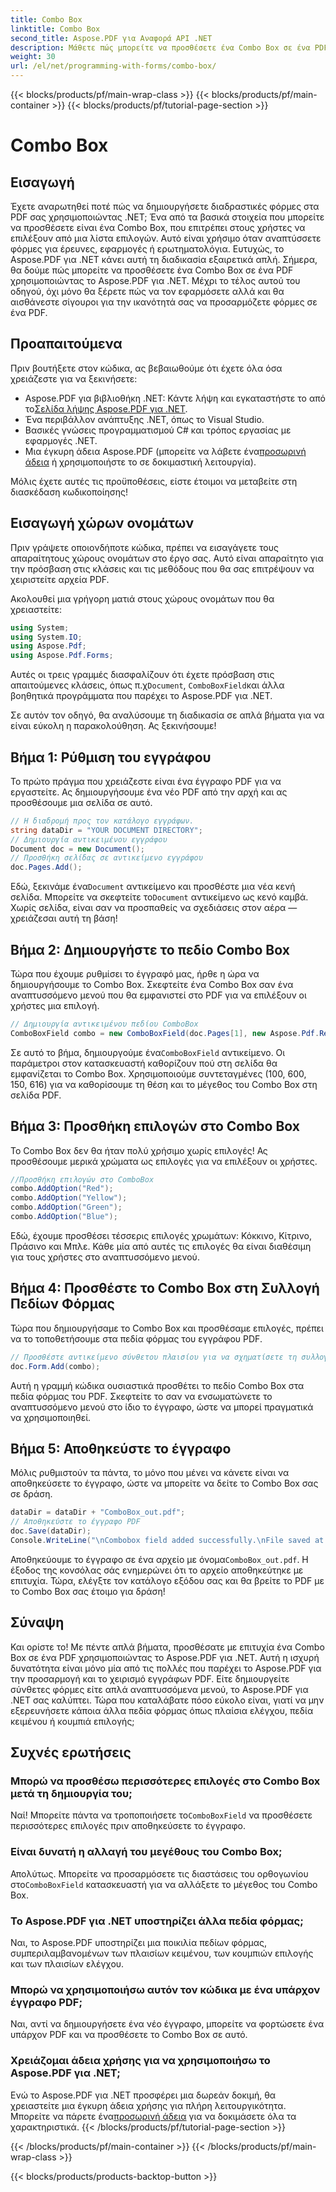 ```yaml
---
title: Combo Box
linktitle: Combo Box
second_title: Aspose.PDF για Αναφορά API .NET
description: Μάθετε πώς μπορείτε να προσθέσετε ένα Combo Box σε ένα PDF χρησιμοποιώντας το Aspose.PDF για .NET. Ακολουθήστε τον βήμα προς βήμα οδηγό μας για να δημιουργήσετε εύκολα διαδραστικές φόρμες PDF.
weight: 30
url: /el/net/programming-with-forms/combo-box/
---
```


{{< blocks/products/pf/main-wrap-class >}}
{{< blocks/products/pf/main-container >}}
{{< blocks/products/pf/tutorial-page-section >}}

# Combo Box

## Εισαγωγή

Έχετε αναρωτηθεί ποτέ πώς να δημιουργήσετε διαδραστικές φόρμες στα PDF σας χρησιμοποιώντας .NET; Ένα από τα βασικά στοιχεία που μπορείτε να προσθέσετε είναι ένα Combo Box, που επιτρέπει στους χρήστες να επιλέξουν από μια λίστα επιλογών. Αυτό είναι χρήσιμο όταν αναπτύσσετε φόρμες για έρευνες, εφαρμογές ή ερωτηματολόγια. Ευτυχώς, το Aspose.PDF για .NET κάνει αυτή τη διαδικασία εξαιρετικά απλή. Σήμερα, θα δούμε πώς μπορείτε να προσθέσετε ένα Combo Box σε ένα PDF χρησιμοποιώντας το Aspose.PDF για .NET. Μέχρι το τέλος αυτού του οδηγού, όχι μόνο θα ξέρετε πώς να τον εφαρμόσετε αλλά και θα αισθάνεστε σίγουροι για την ικανότητά σας να προσαρμόζετε φόρμες σε ένα PDF.

## Προαπαιτούμενα

Πριν βουτήξετε στον κώδικα, ας βεβαιωθούμε ότι έχετε όλα όσα χρειάζεστε για να ξεκινήσετε:

- Aspose.PDF για βιβλιοθήκη .NET: Κάντε λήψη και εγκαταστήστε το από το[Σελίδα λήψης Aspose.PDF για .NET](https://releases.aspose.com/pdf/net/).
- Ένα περιβάλλον ανάπτυξης .NET, όπως το Visual Studio.
- Βασικές γνώσεις προγραμματισμού C# και τρόπος εργασίας με εφαρμογές .NET.
-  Μια έγκυρη άδεια Aspose.PDF (μπορείτε να λάβετε ένα[προσωρινή άδεια](https://purchase.aspose.com/temporary-license/) ή χρησιμοποιήστε το σε δοκιμαστική λειτουργία).

Μόλις έχετε αυτές τις προϋποθέσεις, είστε έτοιμοι να μεταβείτε στη διασκέδαση κωδικοποίησης!

## Εισαγωγή χώρων ονομάτων

Πριν γράψετε οποιονδήποτε κώδικα, πρέπει να εισαγάγετε τους απαραίτητους χώρους ονομάτων στο έργο σας. Αυτό είναι απαραίτητο για την πρόσβαση στις κλάσεις και τις μεθόδους που θα σας επιτρέψουν να χειριστείτε αρχεία PDF.

Ακολουθεί μια γρήγορη ματιά στους χώρους ονομάτων που θα χρειαστείτε:

```csharp
using System;
using System.IO;
using Aspose.Pdf;
using Aspose.Pdf.Forms;
```

 Αυτές οι τρεις γραμμές διασφαλίζουν ότι έχετε πρόσβαση στις απαιτούμενες κλάσεις, όπως π.χ`Document`, `ComboBoxField`και άλλα βοηθητικά προγράμματα που παρέχει το Aspose.PDF για .NET.

Σε αυτόν τον οδηγό, θα αναλύσουμε τη διαδικασία σε απλά βήματα για να είναι εύκολη η παρακολούθηση. Ας ξεκινήσουμε!

## Βήμα 1: Ρύθμιση του εγγράφου

Το πρώτο πράγμα που χρειάζεστε είναι ένα έγγραφο PDF για να εργαστείτε. Ας δημιουργήσουμε ένα νέο PDF από την αρχή και ας προσθέσουμε μια σελίδα σε αυτό.

```csharp
// Η διαδρομή προς τον κατάλογο εγγράφων.
string dataDir = "YOUR DOCUMENT DIRECTORY";
// Δημιουργία αντικειμένου εγγράφου
Document doc = new Document();
// Προσθήκη σελίδας σε αντικείμενο εγγράφου
doc.Pages.Add();
```

 Εδώ, ξεκινάμε ένα`Document` αντικείμενο και προσθέστε μια νέα κενή σελίδα. Μπορείτε να σκεφτείτε το`Document` αντικείμενο ως κενό καμβά. Χωρίς σελίδα, είναι σαν να προσπαθείς να σχεδιάσεις στον αέρα — χρειάζεσαι αυτή τη βάση!

## Βήμα 2: Δημιουργήστε το πεδίο Combo Box

Τώρα που έχουμε ρυθμίσει το έγγραφό μας, ήρθε η ώρα να δημιουργήσουμε το Combo Box. Σκεφτείτε ένα Combo Box σαν ένα αναπτυσσόμενο μενού που θα εμφανιστεί στο PDF για να επιλέξουν οι χρήστες μια επιλογή.

```csharp
// Δημιουργία αντικειμένου πεδίου ComboBox
ComboBoxField combo = new ComboBoxField(doc.Pages[1], new Aspose.Pdf.Rectangle(100, 600, 150, 616));
```

 Σε αυτό το βήμα, δημιουργούμε ένα`ComboBoxField` αντικείμενο. Οι παράμετροι στον κατασκευαστή καθορίζουν πού στη σελίδα θα εμφανίζεται το Combo Box. Χρησιμοποιούμε συντεταγμένες (100, 600, 150, 616) για να καθορίσουμε τη θέση και το μέγεθος του Combo Box στη σελίδα PDF.

## Βήμα 3: Προσθήκη επιλογών στο Combo Box

Το Combo Box δεν θα ήταν πολύ χρήσιμο χωρίς επιλογές! Ας προσθέσουμε μερικά χρώματα ως επιλογές για να επιλέξουν οι χρήστες.

```csharp
//Προσθήκη επιλογών στο ComboBox
combo.AddOption("Red");
combo.AddOption("Yellow");
combo.AddOption("Green");
combo.AddOption("Blue");
```

Εδώ, έχουμε προσθέσει τέσσερις επιλογές χρωμάτων: Κόκκινο, Κίτρινο, Πράσινο και Μπλε. Κάθε μία από αυτές τις επιλογές θα είναι διαθέσιμη για τους χρήστες στο αναπτυσσόμενο μενού.

## Βήμα 4: Προσθέστε το Combo Box στη Συλλογή Πεδίων Φόρμας

Τώρα που δημιουργήσαμε το Combo Box και προσθέσαμε επιλογές, πρέπει να το τοποθετήσουμε στα πεδία φόρμας του εγγράφου PDF.

```csharp
// Προσθέστε αντικείμενο σύνθετου πλαισίου για να σχηματίσετε τη συλλογή πεδίων του αντικειμένου εγγράφου
doc.Form.Add(combo);
```

Αυτή η γραμμή κώδικα ουσιαστικά προσθέτει το πεδίο Combo Box στα πεδία φόρμας του PDF. Σκεφτείτε το σαν να ενσωματώνετε το αναπτυσσόμενο μενού στο ίδιο το έγγραφο, ώστε να μπορεί πραγματικά να χρησιμοποιηθεί.

## Βήμα 5: Αποθηκεύστε το έγγραφο

Μόλις ρυθμιστούν τα πάντα, το μόνο που μένει να κάνετε είναι να αποθηκεύσετε το έγγραφο, ώστε να μπορείτε να δείτε το Combo Box σας σε δράση.

```csharp
dataDir = dataDir + "ComboBox_out.pdf";
// Αποθηκεύστε το έγγραφο PDF
doc.Save(dataDir);
Console.WriteLine("\nCombobox field added successfully.\nFile saved at " + dataDir);
```

 Αποθηκεύουμε το έγγραφο σε ένα αρχείο με όνομα`ComboBox_out.pdf`. Η έξοδος της κονσόλας σάς ενημερώνει ότι το αρχείο αποθηκεύτηκε με επιτυχία. Τώρα, ελέγξτε τον κατάλογο εξόδου σας και θα βρείτε το PDF με το Combo Box σας έτοιμο για δράση!

## Σύναψη

Και ορίστε το! Με πέντε απλά βήματα, προσθέσατε με επιτυχία ένα Combo Box σε ένα PDF χρησιμοποιώντας το Aspose.PDF για .NET. Αυτή η ισχυρή δυνατότητα είναι μόνο μία από τις πολλές που παρέχει το Aspose.PDF για την προσαρμογή και το χειρισμό εγγράφων PDF. Είτε δημιουργείτε σύνθετες φόρμες είτε απλά αναπτυσσόμενα μενού, το Aspose.PDF για .NET σας καλύπτει. Τώρα που καταλάβατε πόσο εύκολο είναι, γιατί να μην εξερευνήσετε κάποια άλλα πεδία φόρμας όπως πλαίσια ελέγχου, πεδία κειμένου ή κουμπιά επιλογής;

## Συχνές ερωτήσεις

### Μπορώ να προσθέσω περισσότερες επιλογές στο Combo Box μετά τη δημιουργία του;
 Ναί! Μπορείτε πάντα να τροποποιήσετε το`ComboBoxField` να προσθέσετε περισσότερες επιλογές πριν αποθηκεύσετε το έγγραφο.

### Είναι δυνατή η αλλαγή του μεγέθους του Combo Box;
 Απολύτως. Μπορείτε να προσαρμόσετε τις διαστάσεις του ορθογωνίου στο`ComboBoxField` κατασκευαστή για να αλλάξετε το μέγεθος του Combo Box.

### Το Aspose.PDF για .NET υποστηρίζει άλλα πεδία φόρμας;
Ναι, το Aspose.PDF υποστηρίζει μια ποικιλία πεδίων φόρμας, συμπεριλαμβανομένων των πλαισίων κειμένου, των κουμπιών επιλογής και των πλαισίων ελέγχου.

### Μπορώ να χρησιμοποιήσω αυτόν τον κώδικα με ένα υπάρχον έγγραφο PDF;
Ναι, αντί να δημιουργήσετε ένα νέο έγγραφο, μπορείτε να φορτώσετε ένα υπάρχον PDF και να προσθέσετε το Combo Box σε αυτό.

### Χρειάζομαι άδεια χρήσης για να χρησιμοποιήσω το Aspose.PDF για .NET;
 Ενώ το Aspose.PDF για .NET προσφέρει μια δωρεάν δοκιμή, θα χρειαστείτε μια έγκυρη άδεια χρήσης για πλήρη λειτουργικότητα. Μπορείτε να πάρετε ένα[προσωρινή άδεια](https://purchase.aspose.com/temporary-license/) για να δοκιμάσετε όλα τα χαρακτηριστικά.
{{< /blocks/products/pf/tutorial-page-section >}}

{{< /blocks/products/pf/main-container >}}
{{< /blocks/products/pf/main-wrap-class >}}

{{< blocks/products/products-backtop-button >}}
